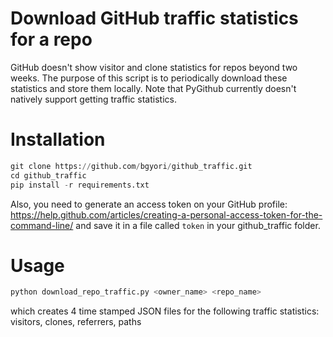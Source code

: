 Download GitHub traffic statistics for a repo
=============================================
GitHub doesn't show visitor and clone statistics for repos beyond two weeks.
The purpose of this script is to periodically download these statistics and store
them locally. Note that PyGithub currently doesn't natively support
getting traffic statistics.

Installation
============
```python
git clone https://github.com/bgyori/github_traffic.git
cd github_traffic
pip install -r requirements.txt
```

Also, you need to generate an access token on your GitHub profile:
https://help.github.com/articles/creating-a-personal-access-token-for-the-command-line/
and save it in a file called `token` in your github\_traffic folder.

Usage
=====
```python
python download_repo_traffic.py <owner_name> <repo_name>
```
which creates 4 time stamped JSON files for the following traffic
statistics: visitors, clones, referrers, paths
